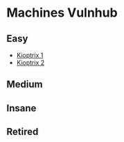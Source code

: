 # Machines Vulnhub


## Easy

* [Kioptrix 1](https://elenadr.github.io/Machines/Vulnhub/Kioptrix_1.html)
* [Kioptrix 2](https://elenadr.github.io/Machines/Vulnhub/Kioptrix_2.html)
## Medium

## Insane

## Retired
